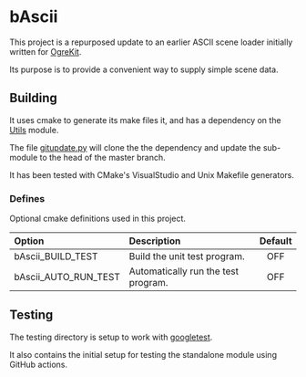 # bAscii

This project is a repurposed update to an earlier ASCII scene loader initially written for [OgreKit](https://github.com/gamekit-developers/gamekit/tree/OgreKit/Sandbox/Ascii). 

Its purpose is to provide a convenient way to supply simple scene data.

## Building

It uses cmake to generate its make files it, and has a dependency on the [Utils](https://github.com/CharlesCarley/Utils) module.


The file [gitupdate.py](gitupdate.py) will clone the the dependency and update the sub-module to the head of the master branch.

It has been tested with CMake's VisualStudio and Unix Makefile generators.   

### Defines 

Optional cmake definitions used in this project.

| Option               | Description                         | Default |
|:---------------------|:------------------------------------|:-------:|
| bAscii_BUILD_TEST    | Build the unit test program.        |   OFF   |
| bAscii_AUTO_RUN_TEST | Automatically run the test program. |   OFF   |


## Testing

The testing directory is setup to work with [googletest](https://github.com/google/googletest). 

It also contains the initial setup for testing the standalone module using GitHub actions.

